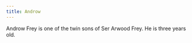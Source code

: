 ```yaml
---
title: Androw
---
```


Androw Frey is one of the twin sons of Ser Arwood Frey. He is three years old.


